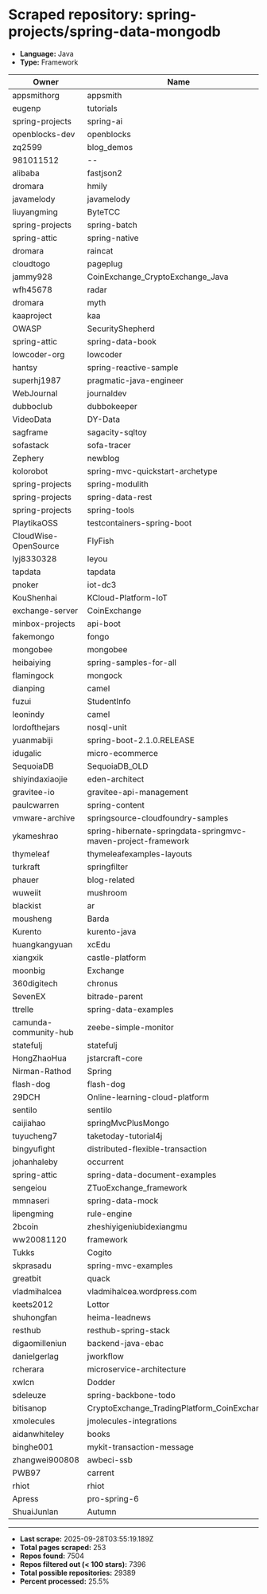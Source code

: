 # Scraped repository: spring-projects/spring-data-mongodb
* **Language:** Java
* **Type:** Framework

| Owner | Name | Stars | Forks | URL |
|---|---|---|---|---|
| appsmithorg | appsmith | 38070 | 4248 | [link](https://github.com/appsmithorg/appsmith) |
| eugenp | tutorials | 37273 | 54095 | [link](https://github.com/eugenp/tutorials) |
| spring-projects | spring-ai | 6812 | 1905 | [link](https://github.com/spring-projects/spring-ai) |
| openblocks-dev | openblocks | 6139 | 395 | [link](https://github.com/openblocks-dev/openblocks) |
| zq2599 | blog_demos | 4718 | 1900 | [link](https://github.com/zq2599/blog_demos) |
| 981011512 | -- | 4622 | 2251 | [link](https://github.com/981011512/--) |
| alibaba | fastjson2 | 4157 | 541 | [link](https://github.com/alibaba/fastjson2) |
| dromara | hmily | 4142 | 1407 | [link](https://github.com/dromara/hmily) |
| javamelody | javamelody | 3023 | 750 | [link](https://github.com/javamelody/javamelody) |
| liuyangming | ByteTCC | 2895 | 911 | [link](https://github.com/liuyangming/ByteTCC) |
| spring-projects | spring-batch | 2856 | 2439 | [link](https://github.com/spring-projects/spring-batch) |
| spring-attic | spring-native | 2719 | 348 | [link](https://github.com/spring-attic/spring-native) |
| dromara | raincat | 1908 | 658 | [link](https://github.com/dromara/raincat) |
| cloudtogo | pageplug | 1892 | 323 | [link](https://github.com/cloudtogo/pageplug) |
| jammy928 | CoinExchange_CryptoExchange_Java | 1576 | 1250 | [link](https://github.com/jammy928/CoinExchange_CryptoExchange_Java) |
| wfh45678 | radar | 1557 | 499 | [link](https://github.com/wfh45678/radar) |
| dromara | myth | 1489 | 597 | [link](https://github.com/dromara/myth) |
| kaaproject | kaa | 1427 | 470 | [link](https://github.com/kaaproject/kaa) |
| OWASP | SecurityShepherd | 1405 | 489 | [link](https://github.com/OWASP/SecurityShepherd) |
| spring-attic | spring-data-book | 1380 | 1135 | [link](https://github.com/spring-attic/spring-data-book) |
| lowcoder-org | lowcoder | 1372 | 275 | [link](https://github.com/lowcoder-org/lowcoder) |
| hantsy | spring-reactive-sample | 1358 | 463 | [link](https://github.com/hantsy/spring-reactive-sample) |
| superhj1987 | pragmatic-java-engineer | 1342 | 236 | [link](https://github.com/superhj1987/pragmatic-java-engineer) |
| WebJournal | journaldev | 1333 | 1958 | [link](https://github.com/WebJournal/journaldev) |
| dubboclub | dubbokeeper | 1280 | 682 | [link](https://github.com/dubboclub/dubbokeeper) |
| VideoData | DY-Data | 1225 | 365 | [link](https://github.com/VideoData/DY-Data) |
| sagframe | sagacity-sqltoy | 1143 | 188 | [link](https://github.com/sagframe/sagacity-sqltoy) |
| sofastack | sofa-tracer | 1126 | 383 | [link](https://github.com/sofastack/sofa-tracer) |
| Zephery | newblog | 1097 | 342 | [link](https://github.com/Zephery/newblog) |
| kolorobot | spring-mvc-quickstart-archetype | 1043 | 474 | [link](https://github.com/kolorobot/spring-mvc-quickstart-archetype) |
| spring-projects | spring-modulith | 1002 | 171 | [link](https://github.com/spring-projects/spring-modulith) |
| spring-projects | spring-data-rest | 937 | 563 | [link](https://github.com/spring-projects/spring-data-rest) |
| spring-projects | spring-tools | 917 | 219 | [link](https://github.com/spring-projects/spring-tools) |
| PlaytikaOSS | testcontainers-spring-boot | 871 | 244 | [link](https://github.com/PlaytikaOSS/testcontainers-spring-boot) |
| CloudWise-OpenSource | FlyFish | 864 | 191 | [link](https://github.com/CloudWise-OpenSource/FlyFish) |
| lyj8330328 | leyou | 635 | 436 | [link](https://github.com/lyj8330328/leyou) |
| tapdata | tapdata | 606 | 125 | [link](https://github.com/tapdata/tapdata) |
| pnoker | iot-dc3 | 599 | 204 | [link](https://github.com/pnoker/iot-dc3) |
| KouShenhai | KCloud-Platform-IoT | 584 | 143 | [link](https://github.com/KouShenhai/KCloud-Platform-IoT) |
| exchange-server | CoinExchange | 549 | 301 | [link](https://github.com/exchange-server/CoinExchange) |
| minbox-projects | api-boot | 544 | 150 | [link](https://github.com/minbox-projects/api-boot) |
| fakemongo | fongo | 526 | 157 | [link](https://github.com/fakemongo/fongo) |
| mongobee | mongobee | 503 | 167 | [link](https://github.com/mongobee/mongobee) |
| heibaiying | spring-samples-for-all | 478 | 247 | [link](https://github.com/heibaiying/spring-samples-for-all) |
| flamingock | mongock | 473 | 65 | [link](https://github.com/flamingock/mongock) |
| dianping | camel | 453 | 172 | [link](https://github.com/dianping/camel) |
| fuzui | StudentInfo | 408 | 110 | [link](https://github.com/fuzui/StudentInfo) |
| leonindy | camel | 408 | 114 | [link](https://github.com/leonindy/camel) |
| lordofthejars | nosql-unit | 384 | 121 | [link](https://github.com/lordofthejars/nosql-unit) |
| yuanmabiji | spring-boot-2.1.0.RELEASE | 361 | 120 | [link](https://github.com/yuanmabiji/spring-boot-2.1.0.RELEASE) |
| idugalic | micro-ecommerce | 353 | 189 | [link](https://github.com/idugalic/micro-ecommerce) |
| SequoiaDB | SequoiaDB_OLD | 333 | 123 | [link](https://github.com/SequoiaDB/SequoiaDB_OLD) |
| shiyindaxiaojie | eden-architect | 318 | 81 | [link](https://github.com/shiyindaxiaojie/eden-architect) |
| gravitee-io | gravitee-api-management | 315 | 86 | [link](https://github.com/gravitee-io/gravitee-api-management) |
| paulcwarren | spring-content | 290 | 71 | [link](https://github.com/paulcwarren/spring-content) |
| vmware-archive | springsource-cloudfoundry-samples | 260 | 180 | [link](https://github.com/vmware-archive/springsource-cloudfoundry-samples) |
| ykameshrao | spring-hibernate-springdata-springmvc-maven-project-framework | 259 | 187 | [link](https://github.com/ykameshrao/spring-hibernate-springdata-springmvc-maven-project-framework) |
| thymeleaf | thymeleafexamples-layouts | 254 | 175 | [link](https://github.com/thymeleaf/thymeleafexamples-layouts) |
| turkraft | springfilter | 253 | 38 | [link](https://github.com/turkraft/springfilter) |
| phauer | blog-related | 251 | 115 | [link](https://github.com/phauer/blog-related) |
| wuweiit | mushroom | 222 | 185 | [link](https://github.com/wuweiit/mushroom) |
| blackist | ar | 220 | 82 | [link](https://github.com/blackist/ar) |
| mousheng | Barda | 215 | 67 | [link](https://github.com/mousheng/Barda) |
| Kurento | kurento-java | 200 | 128 | [link](https://github.com/Kurento/kurento-java) |
| huangkangyuan | xcEdu | 196 | 81 | [link](https://github.com/huangkangyuan/xcEdu) |
| xiangxik | castle-platform | 196 | 123 | [link](https://github.com/xiangxik/castle-platform) |
| moonbig | Exchange | 192 | 93 | [link](https://github.com/moonbig/Exchange) |
| 360digitech | chronus | 185 | 63 | [link](https://github.com/360digitech/chronus) |
| SevenEX | bitrade-parent | 181 | 111 | [link](https://github.com/SevenEX/bitrade-parent) |
| ttrelle | spring-data-examples | 181 | 162 | [link](https://github.com/ttrelle/spring-data-examples) |
| camunda-community-hub | zeebe-simple-monitor | 177 | 111 | [link](https://github.com/camunda-community-hub/zeebe-simple-monitor) |
| statefulj | statefulj | 175 | 49 | [link](https://github.com/statefulj/statefulj) |
| HongZhaoHua | jstarcraft-core | 173 | 47 | [link](https://github.com/HongZhaoHua/jstarcraft-core) |
| Nirman-Rathod | Spring | 173 | 146 | [link](https://github.com/Nirman-Rathod/Spring) |
| flash-dog | flash-dog | 172 | 108 | [link](https://github.com/flash-dog/flash-dog) |
| 29DCH | Online-learning-cloud-platform | 171 | 66 | [link](https://github.com/29DCH/Online-learning-cloud-platform) |
| sentilo | sentilo | 167 | 66 | [link](https://github.com/sentilo/sentilo) |
| caijiahao | springMvcPlusMongo | 167 | 73 | [link](https://github.com/caijiahao/springMvcPlusMongo) |
| tuyucheng7 | taketoday-tutorial4j | 163 | 6 | [link](https://github.com/tuyucheng7/taketoday-tutorial4j) |
| bingyufight | distributed-flexible-transaction | 152 | 91 | [link](https://github.com/bingyufight/distributed-flexible-transaction) |
| johanhaleby | occurrent | 150 | 18 | [link](https://github.com/johanhaleby/occurrent) |
| spring-attic | spring-data-document-examples | 147 | 98 | [link](https://github.com/spring-attic/spring-data-document-examples) |
| sengeiou | ZTuoExchange_framework | 147 | 229 | [link](https://github.com/sengeiou/ZTuoExchange_framework) |
| mmnaseri | spring-data-mock | 139 | 43 | [link](https://github.com/mmnaseri/spring-data-mock) |
| lipengming | rule-engine | 137 | 109 | [link](https://github.com/lipengming/rule-engine) |
| 2bcoin | zheshiyigeniubidexiangmu | 136 | 92 | [link](https://github.com/2bcoin/zheshiyigeniubidexiangmu) |
| ww20081120 | framework | 135 | 73 | [link](https://github.com/ww20081120/framework) |
| Tukks | Cogito | 133 | 2 | [link](https://github.com/Tukks/Cogito) |
| skprasadu | spring-mvc-examples | 132 | 199 | [link](https://github.com/skprasadu/spring-mvc-examples) |
| greatbit | quack | 132 | 33 | [link](https://github.com/greatbit/quack) |
| vladmihalcea | vladmihalcea.wordpress.com | 125 | 89 | [link](https://github.com/vladmihalcea/vladmihalcea.wordpress.com) |
| keets2012 | Lottor | 124 | 46 | [link](https://github.com/keets2012/Lottor) |
| shuhongfan | heima-leadnews | 121 | 35 | [link](https://github.com/shuhongfan/heima-leadnews) |
| resthub | resthub-spring-stack | 121 | 65 | [link](https://github.com/resthub/resthub-spring-stack) |
| digaomilleniun | backend-java-ebac | 116 | 57 | [link](https://github.com/digaomilleniun/backend-java-ebac) |
| danielgerlag | jworkflow | 116 | 34 | [link](https://github.com/danielgerlag/jworkflow) |
| rcherara | microservice-architecture | 113 | 55 | [link](https://github.com/rcherara/microservice-architecture) |
| xwlcn | Dodder | 111 | 35 | [link](https://github.com/xwlcn/Dodder) |
| sdeleuze | spring-backbone-todo | 107 | 50 | [link](https://github.com/sdeleuze/spring-backbone-todo) |
| bitisanop | CryptoExchange_TradingPlatform_CoinExchange | 106 | 83 | [link](https://github.com/bitisanop/CryptoExchange_TradingPlatform_CoinExchange) |
| xmolecules | jmolecules-integrations | 106 | 27 | [link](https://github.com/xmolecules/jmolecules-integrations) |
| aidanwhiteley | books | 105 | 28 | [link](https://github.com/aidanwhiteley/books) |
| binghe001 | mykit-transaction-message | 105 | 52 | [link](https://github.com/binghe001/mykit-transaction-message) |
| zhangwei900808 | awbeci-ssb | 104 | 68 | [link](https://github.com/zhangwei900808/awbeci-ssb) |
| PWB97 | carrent | 103 | 25 | [link](https://github.com/PWB97/carrent) |
| rhiot | rhiot | 102 | 23 | [link](https://github.com/rhiot/rhiot) |
| Apress | pro-spring-6 | 100 | 76 | [link](https://github.com/Apress/pro-spring-6) |
| ShuaiJunlan | Autumn | 100 | 73 | [link](https://github.com/ShuaiJunlan/Autumn) |

---
* **Last scrape:** 2025-09-28T03:55:19.189Z
* **Total pages scraped:** 253
* **Repos found:** 7504
* **Repos filtered out (< 100 stars):** 7396
* **Total possible repositories:** 29389
* **Percent processed:** 25.5%
